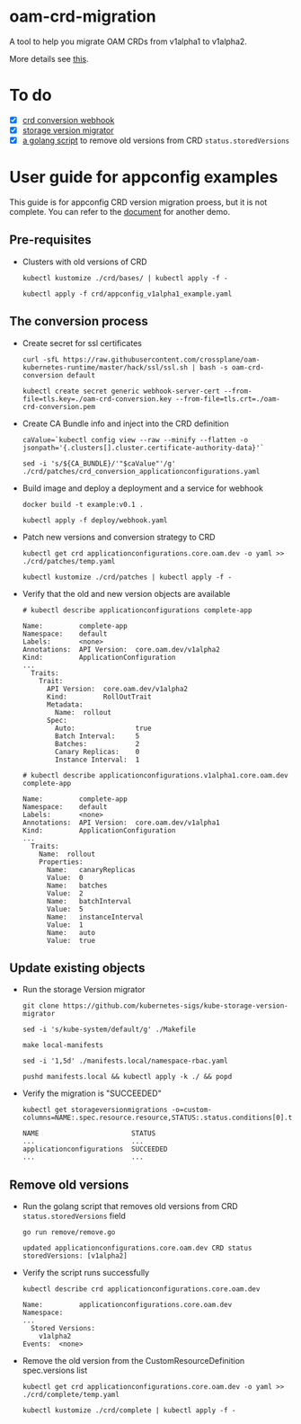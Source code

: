 # oam-crd-migration
A tool to help you migrate OAM CRDs from v1alpha1 to v1alpha2.

More details see [this](https://github.com/crossplane/oam-kubernetes-runtime/issues/108).

# To do
- [x] [crd conversion webhook](https://github.com/kubernetes/kubernetes/tree/master/test/images/agnhost)
- [x] [storage version migrator](https://github.com/kubernetes-sigs/kube-storage-version-migrator)
- [x] [a golang script](https://github.com/elastic/cloud-on-k8s/issues/2196) to remove old versions from CRD `status.storedVersions`

# User guide for appconfig examples
This guide is for appconfig CRD version migration proess, but it is not complete. You can refer to the [document](./sample/README.md) for another demo.
## Pre-requisites
- Clusters with old versions of CRD
    ```
    kubectl kustomize ./crd/bases/ | kubectl apply -f -
    
    kubectl apply -f crd/appconfig_v1alpha1_example.yaml
    ```
## The conversion process
- Create secret for ssl certificates
    ```
    curl -sfL https://raw.githubusercontent.com/crossplane/oam-kubernetes-runtime/master/hack/ssl/ssl.sh | bash -s oam-crd-conversion default
    
    kubectl create secret generic webhook-server-cert --from-file=tls.key=./oam-crd-conversion.key --from-file=tls.crt=./oam-crd-conversion.pem
    ```
- Create CA Bundle info and inject into the CRD definition
    ```
    caValue=`kubectl config view --raw --minify --flatten -o jsonpath='{.clusters[].cluster.certificate-authority-data}'`
    
    sed -i 's/${CA_BUNDLE}/'"$caValue"'/g' ./crd/patches/crd_conversion_applicationconfigurations.yaml
    ```
- Build image and deploy a deployment and a service for webhook
    ```
    docker build -t example:v0.1 .

    kubectl apply -f deploy/webhook.yaml
    ```
- Patch new versions and conversion strategy to CRD
    ```
    kubectl get crd applicationconfigurations.core.oam.dev -o yaml >> ./crd/patches/temp.yaml
  
    kubectl kustomize ./crd/patches | kubectl apply -f -
    ```
- Verify that the old and new version objects are available
    ```
    # kubectl describe applicationconfigurations complete-app
    
    Name:         complete-app
    Namespace:    default
    Labels:       <none>
    Annotations:  API Version:  core.oam.dev/v1alpha2
    Kind:         ApplicationConfiguration
    ...
      Traits:
        Trait:
          API Version:  core.oam.dev/v1alpha2
          Kind:         RollOutTrait
          Metadata:
            Name:  rollout
          Spec:
            Auto:               true
            Batch Interval:     5
            Batches:            2
            Canary Replicas:    0
            Instance Interval:  1
    
    # kubectl describe applicationconfigurations.v1alpha1.core.oam.dev complete-app
    
    Name:         complete-app
    Namespace:    default
    Labels:       <none>
    Annotations:  API Version:  core.oam.dev/v1alpha1
    Kind:         ApplicationConfiguration
    ...
      Traits:
        Name:  rollout
        Properties:
          Name:   canaryReplicas
          Value:  0
          Name:   batches
          Value:  2
          Name:   batchInterval
          Value:  5
          Name:   instanceInterval
          Value:  1
          Name:   auto
          Value:  true
    ```
## Update existing objects
- Run the storage Version migrator
    ```
    git clone https://github.com/kubernetes-sigs/kube-storage-version-migrator
  
    sed -i 's/kube-system/default/g' ./Makefile
  
    make local-manifests
  
    sed -i '1,5d' ./manifests.local/namespace-rbac.yaml
  
    pushd manifests.local && kubectl apply -k ./ && popd
    ```
- Verify the migration is "SUCCEEDED"
    ```
    kubectl get storageversionmigrations -o=custom-columns=NAME:.spec.resource.resource,STATUS:.status.conditions[0].type
  
    NAME                       STATUS
    ...                        ...
    applicationconfigurations  SUCCEEDED
    ...                        ...
    ```
## Remove old versions
- Run the golang script that removes old versions from CRD `status.storedVersions` field
    ```
    go run remove/remove.go
  
    updated applicationconfigurations.core.oam.dev CRD status storedVersions: [v1alpha2]
    ```
- Verify the script runs successfully
    ```
    kubectl describe crd applicationconfigurations.core.oam.dev
  
    Name:         applicationconfigurations.core.oam.dev
    Namespace:    
    ...
      Stored Versions:
        v1alpha2
    Events:  <none>
    ```
- Remove the old version from the CustomResourceDefinition spec.versions list
    ```
    kubectl get crd applicationconfigurations.core.oam.dev -o yaml >> ./crd/complete/temp.yaml
  
    kubectl kustomize ./crd/complete | kubectl apply -f -
    ```